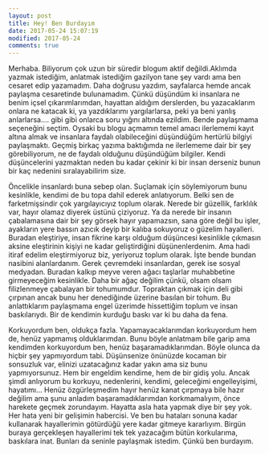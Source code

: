 ```yaml
---
layout: post
title: Hey! Ben Burdayım
date: 2017-05-24 15:07:19
modified: 2017-05-24
comments: true
---
```


Merhaba. Biliyorum çok uzun bir süredir blogum aktif değildi.Aklımda yazmak istediğim, anlatmak istediğim gazilyon tane şey vardı ama ben cesaret edip yazamadım. Daha doğrusu yazdım, sayfalarca hemde ancak paylaşma cesaretinde bulunamadım. Çünkü düşündüm ki insanlara ne benim içsel çıkarımlarımdan, hayattan aldığım derslerden, bu yazacaklarım onlara ne katacak ki, ya yazdıklarımı yargılarlarsa, peki ya beni yanlış anlarlarsa.... gibi gibi onlarca soru yığını altında ezildim. Bende paylaşmama seçeneğini seçtim. Oysaki bu blogu açmamın temel amacı ilerlememi kayıt altına almak ve insanlara faydalı olabileceğini düşündüğüm hertürlü bilgiyi paylaşmaktı. Geçmiş birkaç yazıma baktığımda ne ilerlememe dair bir şey görebiliyorum, ne de faydalı olduğunu düşündüğüm bilgiler. Kendi düşüncelerini yazmaktan neden bu kadar çekinir ki bir insan derseniz bunun bir kaç nedenini sıralayabilirim size.

  Öncelikle insanlardı buna sebep olan. Suçlamak için söylemiyorum bunu kesinlikle, kendimi de bu topa dahil ederek anlatıyorum. Belki sen de farketmişsindir çok yargılayıcıyız toplum olarak. Nerede bir güzellik, farklılık var, hayır olamaz diyerek üstünü çiziyoruz. Ya da nerede bir insanın çabalamasına dair bir şey görsek hayır yapamazsın, sana göre değil bu işler, ayakların yere bassın azıcık deyip bir kalıba sokuyoruz o güzelim hayalleri. Buradan eleştiriye, insan fikrine karşı olduğum düşüncesi kesinlikle çıkmasın aksine eleştirinin kişiyi ne kadar geliştirdiğini düşünenlerdenim. Ama hadi itiraf edelim eleştirmiyoruz biz, yeriyoruz toplum olarak. İşte bende bundan nasibini alanlardanım. Gerek çevremdeki insanlardan, gerek ise sosyal medyadan. Buradan kalkıp meyve veren ağacı taşlarlar muhabbetine girmeyeceğim kesinlikle. Daha bir ağaç değilim çünkü, olsam olsam filizlenmeye çabalayan bir tohumumdur. Topraktan çıkmak için deli gibi çırpınan ancak bunu her denediğinde üzerine basılan bir tohum. Bu anlattıklarım paylaşmama engel üzerimde hissettiğim toplum ve insan baskılarıydı. Bir de kendimin kurduğu baskı var ki bu daha da fena.

Korkuyordum ben, oldukça fazla. Yapamayacaklarımdan korkuyordum hem de, henüz yapmamış olduklarımdan. Bunu böyle anlatmam bile garip ama kendimden korkuyordum ben, henüz başaramadıklarımdan. Böyle olunca da hiçbir şey yapmıyordum tabi. Düşünsenize önünüzde kocaman bir sonsuzluk var, elinizi uzatacağınız kadar yakın ama siz bunu yapmıyorsunuz. Hem bir engeldim kendime, hem de bir gidiş yolu. Ancak şimdi anlıyorum bu korkuyu, nedenlerini, kendimi, geleceğimi engelleyişimi, hayatımı... Henüz özgürleşmedim hayır henüz kanat çırpmaya bile hazır değilim ama şunu anladım başaramadıklarımdan korkmamalıyım, önce harekete geçmek zorundayım. Hayatta asla hata yapmak diye bir şey yok. Her hata yeni bir gelişimin habercisi. Ve ben bu hataları sonuna kadar kullanarak hayallerimin götürdüğü yere kadar gitmeye kararlıyım. Birgün buraya gerçekleşen hayallerimi tek tek yazacağım bütün korkularıma, baskılara inat. Bunları da seninle paylaşmak istedim. Çünkü ben burdayım.
